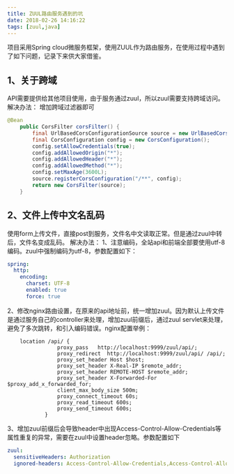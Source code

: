 ```yaml
---
title: ZUUL路由服务遇到的坑
date: 2018-02-26 14:16:22
tags: [zuul,java]
---
```


项目采用Spring cloud微服务框架，使用ZUUL作为路由服务，在使用过程中遇到了如下问题，记录下来供大家借鉴。
## 1、关于跨域
API需要提供给其他项目使用，由于服务通过zuul，所以zuul需要支持跨域访问。
解决办法：
增加跨域过滤器即可
```java
@Bean
    public CorsFilter corsFilter() {
        final UrlBasedCorsConfigurationSource source = new UrlBasedCorsConfigurationSource();
        final CorsConfiguration config = new CorsConfiguration();
        config.setAllowCredentials(true);
        config.addAllowedOrigin("*");
        config.addAllowedHeader("*");
        config.addAllowedMethod("*");
        config.setMaxAge(3600L);
        source.registerCorsConfiguration("/**", config);
        return new CorsFilter(source);
    }
```
## 2、文件上传中文名乱码
使用form上传文件，直接post到服务，文件名中文读取正常。但是通过zuul中转后，文件名变成乱码。
解决办法：
1、注意编码，全站api和前端全部要使用utf-8编码。zuul中强制编码为utf-8，参数配置如下：
```yaml
spring:
  http:
    encoding:
      charset: UTF-8
      enabled: true
      force: true
```
2、修改nginx路由设置，在原来的api地址前，统一增加zuul。因为默认上传文件是通过服务自己的controller来处理，增加zuul前缀后，通过zuul servlet来处理，避免了多次跳转，和引入编码错误。nginx配置举例：
```
    location /api/ {
                proxy_pass   http://localhost:9999/zuul/api/;
                proxy_redirect  http://localhost:9999/zuul/api/ /api/;
                proxy_set_header Host $host;
                proxy_set_header X-Real-IP $remote_addr;
                proxy_set_header REMOTE-HOST $remote_addr;
                proxy_set_header X-Forwarded-For $proxy_add_x_forwarded_for; 
                client_max_body_size 500m;
                proxy_connect_timeout 60s;
                proxy_read_timeout 600s;
                proxy_send_timeout 600s;
            }
```
3、增加zuul前缀后会导致header中出现Access-Control-Allow-Credentials等属性重复的异常，需要在zuul中设置header忽略。参数配置如下
```yaml
zuul:
  sensitiveHeaders: Authorization
  ignored-headers: Access-Control-Allow-Credentials,Access-Control-Allow-Origin,Vary,X-Frame-Options
```

